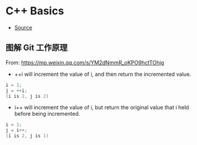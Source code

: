 # C++ Basics

- [Source](https://www.learncpp.com/)

## **图解 Git 工作原理**

From: https://mp.weixin.qq.com/s/YM2dNmmR_oKPO9hctTOhjg

- ++i will increment the value of i, and then return the incremented value.

```C++ 
i = 1;
j = ++i;
(i is 2, j is 2)
 ```
- i++ will increment the value of i, but return the original value that i held before being incremented.

```C++
i = 1;
j = i++;
(i is 2, j is 1)
 ```